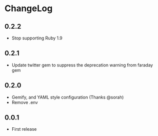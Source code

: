 # ChangeLog
## 0.2.2
- Stop supporting Ruby 1.9

## 0.2.1
- Update twitter gem to suppress the deprecation warning from faraday gem

## 0.2.0
- Gemify, and YAML style configuration (Thanks @sorah)
- Remove .env

## 0.0.1
- First release
